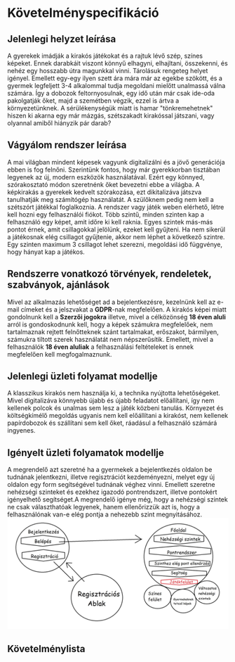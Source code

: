 # Követelményspecifikáció

## Jelenlegi helyzet leírása
A gyerekek imádják a kirakós játékokat és a rajtuk lévő szép, színes képeket. Ennek darabkáit viszont könnyű elhagyni, elhajltani, összekenni, és nehéz egy hosszabb útra magunkkal vinni. Tárolásuk rengeteg helyet igényel. Emellett egy-egy ilyen szett ára mára már az egekbe szökött, és a gyermek legfeljett 3-4 alkalommal tudja megoldani mielőtt unalmassá válna számára. Így a dobozok feltornyosulnak, egy idő után már csak ide-oda pakolgatják őket, majd a szemétben végzik, ezzel is ártva a környezetünknek. A sérülékenységük miatt is hamar "tönkremehetnek" hiszen ki akarna egy már mázgás, szétszakadt kirakóssal játszani, vagy olyannal amiből hiányzik pár darab?

## Vágyálom rendszer leírása
A mai világban mindent képesek vagyunk digitalizálni és a jövő generációja ebben is fog felnőni.
Szerintünk fontos, hogy már gyerekkorban tisztában legyenek az új, modern eszközök használatával.
Ezért egy könnyed, szórakosztató módon szeretnénk őket bevezetni ebbe a világba.
A képkirakás a gyerekek kedvelt szórakozása, ezt dikitalizáva játszva tanulhatják meg számítógép használatát.
A szülőknem pedig nem kell a szétszórt játékkal foglalkoznia.
A rendszer vagy játék weben elérhető, létre kell hozni egy felhasználói fiókot.
Több szintű, minden szinten kap a felhasználó egy képet, amit időre ki kell raknia.
Egyes szintek más-más pontot érnek, amit csillagokkal jelölünk, ezeket kell gyűjteni.
Ha nem sikerül a játékosnak elég csillagot gyűjtenie, akkor nem léphet a következő szintre.
Egy szinten maximum 3 csillagot lehet szerezni, megoldási idő függvénye, hogy hányat kap a játékos.

## Rendszerre vonatkozó törvények, rendeletek, szabványok, ajánlások
Mivel az alkalmazás lehetőséget ad a bejelentkezésre, kezelnünk kell az e-mail címeket és a jelszvakat a **GDPR**-nak megfelelően.
A kirakós képei miatt gondolnunk kell a **Szerzői jogokra** illetve, mivel a célközönség **18 éven aluli** arról is gondoskodnunk kell, hogy a képek számukra megfelelőek, nem tartalmaznak rejtett felnőtteknek szánt tartalmakat, erőszakot, bármilyen, számukra tiltott szerek használatát nem népszerűsítik.
Emellett, mivel a felhasználók **18 éven aluliak** a felhasználási feltételeket is ennek megfelelően kell megfogalmaznunk.

## Jelenlegi üzleti folyamat modellje
A klasszikus kirakós nem használja ki, a technika nyújtotta lehetőségeket. Mivel digitalizáva könnyebb újabb és újabb feladatot előállítani, így nem kellenek polcok és unalmas sem lesz a játék közbeni tanulás. Környezet és költségkímélő megoldás ugyanis nem kell előállítani a kirakóst, nem kellenek papírdobozok és szállítani sem kell őket, ráadásul a felhasználó számárá ingyenes.

## Igényelt üzleti folyamatok modellje
A megrendelő azt szeretné ha a gyermekek a bejelentkezés oldalon be tudnának jelentkezni, illetve regisztrációt kezdeményezni, melyet egy új oldalon egy form segítségével tudnának véghez vinni. Emellett szeretne nehézségi szinteket és ezekhez igazodó pontrendszert, illetve pontokért igényelhető segítséget.A megrendelő igénye még, hogy a nehézségi szintek ne csak választhatóak legyenek, hanem ellenőrizzük azt is, hogy a felhasználónak van-e elég pontja a nehezebb szint megnyitásához.
![modellrajz](igenyelt.jpg)

## Követelménylista
